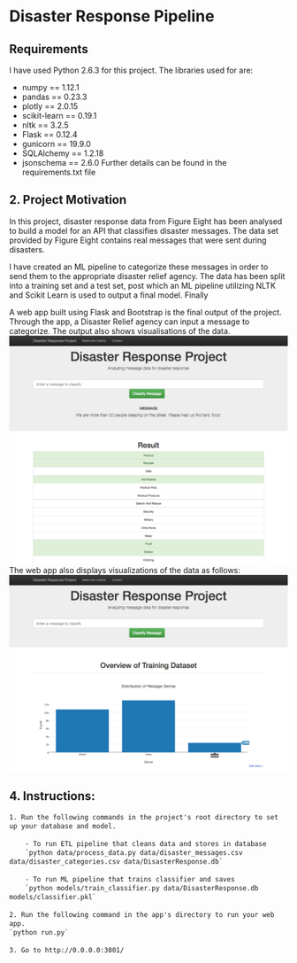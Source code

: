 # Disaster Response Pipeline

## Requirements
I have used Python 2.6.3 for this project. The libraries used for are: 
- numpy == 1.12.1
- pandas == 0.23.3
- plotly == 2.0.15
- scikit-learn == 0.19.1
- nltk == 3.2.5
- Flask == 0.12.4
- gunicorn == 19.9.0
- SQLAlchemy == 1.2.18
- jsonschema == 2.6.0
Further details can be found in the requirements.txt file



## 2. Project Motivation

 In this project, disaster response data from Figure Eight has been analysed to build a model for an API that classifies disaster messages. The data set provided by Figure Eight contains real messages that were sent during disasters.

I have created an ML pipeline to categorize these messages  in order to send them to the appropriate disaster relief agency. 
The data has been split into a training set and a test set, post which an ML pipeline utilizing NLTK and Scikit Learn is used to output a final model. Finally

A web app built using Flask and Bootstrap is the final output of the project. Through the app, a Disaster Relief agency can input a message to categorize. The output also shows visualisations of the data. 
![webpage_visualisation2](drp2.png)
The web app also displays visualizations of the data as follows:
![webpage_visualisation1](drp1.png)



## 4. Instructions:
	1. Run the following commands in the project's root directory to set up your database and model.

    	- To run ETL pipeline that cleans data and stores in database
        `python data/process_data.py data/disaster_messages.csv data/disaster_categories.csv data/DisasterResponse.db`
    	
    	- To run ML pipeline that trains classifier and saves
        `python models/train_classifier.py data/DisasterResponse.db models/classifier.pkl`

	2. Run the following command in the app's directory to run your web app.
    `python run.py`

	3. Go to http://0.0.0.0:3001/

